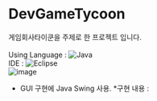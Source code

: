 # DevGameTycoon  
게임회사타이쿤을 주제로 한 프로젝트 입니다.  
<br/>
Using Language : <img alt="Java" src ="https://img.shields.io/badge/Java-007396.svg?&style=for-the-badge&logo=Java&logoColor=white"/> <br/>
IDE : <img alt="Eclipse" src ="https://img.shields.io/badge/Eclipse-2C2255.svg?&style=for-the-badge&logo=Eclipse IDE&logoColor=white"/>
<br/>
![image](https://user-images.githubusercontent.com/80378085/150740871-3094c803-637d-40ef-a434-5bfc95d901ce.png)
<br/>
- GUI 구현에 Java Swing 사용. 
*구현 내용 :
